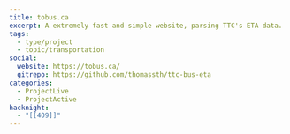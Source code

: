 ```yaml
---
title: tobus.ca
excerpt: A extremely fast and simple website, parsing TTC's ETA data.
tags:
  - type/project
  - topic/transportation
social:
  website: https://tobus.ca/
  gitrepo: https://github.com/thomassth/ttc-bus-eta
categories:
  - ProjectLive
  - ProjectActive
hacknight:
  - "[[409]]"
---
```

